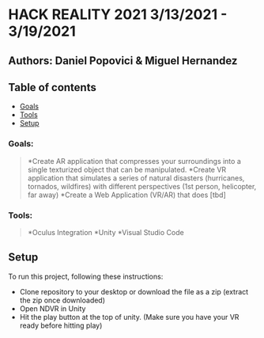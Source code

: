 # HACK REALITY 2021 3/13/2021 - 3/19/2021
## Authors: Daniel Popovici & Miguel Hernandez 


## Table of contents 
* [Goals](#Goals)
* [Tools](#Tools) 
* [Setup](#Setup)

### Goals: 
>*Create AR application that compresses your surroundings into a single texturized object that can be manipulated.
>*Create VR application that simulates a series of natural disasters (hurricanes, tornados, wildfires) with different perspectives (1st person, helicopter, far away)
>*Create a Web Application (VR/AR) that does [tbd]




### Tools: 
>*Oculus Integration
>*Unity
>*Visual Studio Code

## Setup
To run this project, following these instructions: 
* Clone repository to your desktop or download the file as a zip (extract the zip once downloaded)
* Open NDVR in Unity 
* Hit the play button at the top of unity. (Make sure you have your VR ready before hitting play)

